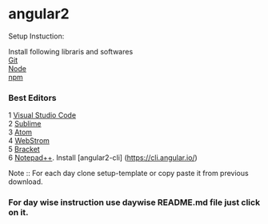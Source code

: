 # angular2


Setup Instuction:

Install following libraris and softwares  
[Git](https://git-scm.com/)  
[Node](https://nodejs.org/en/)  
[npm](https://www.npmjs.com/)  
 
 
### Best Editors
1 [Visual Studio Code](https://code.visualstudio.com/)  
2 [Sublime](https://www.sublimetext.com/)  
3 [Atom](https://atom.io/)  
4 [WebStrom](https://www.jetbrains.com/webstorm/)  
5 [Bracket](http://brackets.io/)  
6 [Notepad++](https://notepad-plus-plus.org/). 
Install [angular2-cli] (https://cli.angular.io/)  

Note :: For each day clone setup-template or copy paste it from previous download.
### For day wise instruction use daywise README.md file just click on it.
